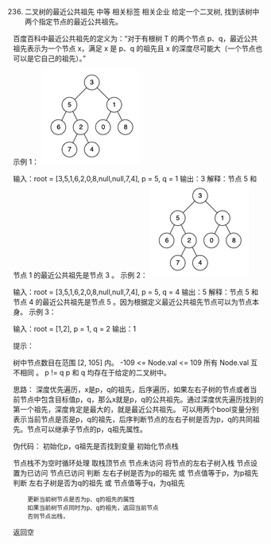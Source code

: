 236. 二叉树的最近公共祖先
中等
相关标签
相关企业
给定一个二叉树, 找到该树中两个指定节点的最近公共祖先。

百度百科中最近公共祖先的定义为：“对于有根树 T 的两个节点 p、q，最近公共祖先表示为一个节点 x，满足 x 是 p、q 的祖先且 x 的深度尽可能大（一个节点也可以是它自己的祖先）。”

 

示例 1：
![alt text](../../img/binarytree.png)

输入：root = [3,5,1,6,2,0,8,null,null,7,4], p = 5, q = 1
输出：3
解释：节点 5 和节点 1 的最近公共祖先是节点 3 。
示例 2：
![alt text](<../../img/binarytree (1).png>)

输入：root = [3,5,1,6,2,0,8,null,null,7,4], p = 5, q = 4
输出：5
解释：节点 5 和节点 4 的最近公共祖先是节点 5 。因为根据定义最近公共祖先节点可以为节点本身。
示例 3：

输入：root = [1,2], p = 1, q = 2
输出：1
 

提示：

树中节点数目在范围 [2, 105] 内。
-109 <= Node.val <= 109
所有 Node.val 互不相同 。
p != q
p 和 q 均存在于给定的二叉树中。

思路：
深度优先遍历，x是p，q的祖先，后序遍历，如果左右子树的节点或者当前节点中包含目标值p，q，那么x就是p，q的公共祖先。通过深度优先遍历找到的第一个祖先，深度肯定是最大的，就是最近公共祖先。
可以用两个bool变量分别表示当前节点是否是p，q的祖先，后序判断节点的左右子树是否为p，q的共同祖先。节点可以继承子节点的p，q祖先属性。

伪代码：
初始化p，q祖先是否找到变量
初始化节点栈

节点栈不为空时循环处理
    取栈顶节点
    节点未访问
        将节点的左右子树入栈
        节点设置为已访问
    节点已访问
        判断 左右子树是否为p的祖先 或 节点值等于p，为p祖先
        判断 左右子树是否为q的祖先 或 节点值等于q，为q祖先

        更新当前树节点是否为p、q的祖先的属性
        如果当前树节点同时为p、q的祖先，返回当前节点
        否则节点出栈，

返回空